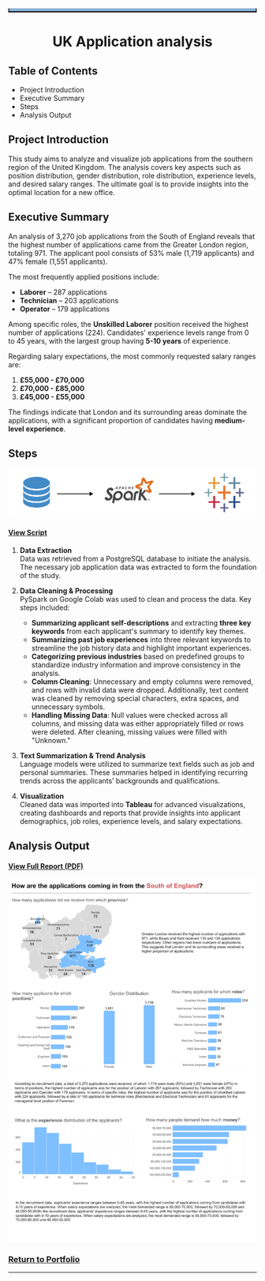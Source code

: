 ![image](https://github.com/AtilaKzlts/Application-Analyis/blob/main/assets/Bar-Temp.svg)

<div align="center"> <h1>UK Application analysis</h1> </p> </div>

## Table of Contents

  - Project Introduction
  - Executive Summary
  - Steps
  - Analysis Output

## Project Introduction 

This study aims to analyze and visualize job applications from the southern region of the United Kingdom. The analysis covers key aspects such as position distribution, gender distribution, role distribution, experience levels, and desired salary ranges. The ultimate goal is to provide insights into the optimal location for a new office.  

## Executive Summary

An analysis of 3,270 job applications from the South of England reveals that the highest number of applications came from the Greater London region, totaling 971. The applicant pool consists of 53% male (1,719 applicants) and 47% female (1,551 applicants).  

The most frequently applied positions include:  
- **Laborer** – 287 applications  
- **Technician** – 203 applications  
- **Operator** – 179 applications  

Among specific roles, the **Unskilled Laborer** position received the highest number of applications (224). Candidates' experience levels range from 0 to 45 years, with the largest group having **5-10 years** of experience.  

Regarding salary expectations, the most commonly requested salary ranges are:  

1. **£55,000 - £70,000**  
2. **£70,000 - £85,000**  
3. **£45,000 - £55,000**  

The findings indicate that London and its surrounding areas dominate the applications, with a significant proportion of candidates having **medium-level experience**.  

## Steps  

![image](https://github.com/AtilaKzlts/Application-Analyis/blob/main/assets/diag.png)  

#### [View Script](https://github.com/AtilaKzlts/Application-Analyis/blob/main/assets/script.py)  


1. **Data Extraction**  
   Data was retrieved from a PostgreSQL database to initiate the analysis. The necessary job application data was extracted to form the foundation of the study.

2. **Data Cleaning & Processing**  
   PySpark on Google Colab was used to clean and process the data. Key steps included:  
   - **Summarizing applicant self-descriptions** and extracting **three key keywords** from each applicant's summary to identify key themes.  
   - **Summarizing past job experiences** into three relevant keywords to streamline the job history data and highlight important experiences.  
   - **Categorizing previous industries** based on predefined groups to standardize industry information and improve consistency in the analysis.  
   - **Column Cleaning**: Unnecessary and empty columns were removed, and rows with invalid data were dropped. Additionally, text content was cleaned by removing special characters, extra spaces, and unnecessary symbols.  
   - **Handling Missing Data**: Null values were checked across all columns, and missing data was either appropriately filled or rows were deleted. After cleaning, missing values were filled with "Unknown."  


3. **Text Summarization & Trend Analysis**  
   Language models were utilized to summarize text fields such as job and personal summaries. These summaries helped in identifying recurring trends across the applicants’ backgrounds and qualifications.

4. **Visualization**  
   Cleaned data was imported into **Tableau** for advanced visualizations, creating dashboards and reports that provide insights into applicant demographics, job roles, experience levels, and salary expectations.


## **Analysis Output**  

#### [View Full Report (PDF)](https://github.com/AtilaKzlts/Application-Analyis/blob/main/assets/report_pdf.pdf)  

![Dashboard Preview](https://github.com/AtilaKzlts/Application-Analyis/blob/main/assets/report.png)  

### [**Return to Portfolio**](https://github.com/AtilaKzlts/Atilla-Portfolio)  

---
